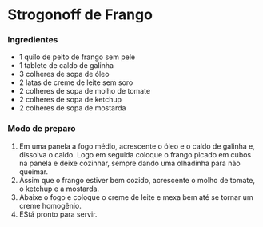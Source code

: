 # Strogonoff de Frango
### Ingredientes
- 1 quilo de peito de frango sem pele
- 1 tablete de caldo de galinha
- 3 colheres de sopa de óleo
- 2 latas de creme de leite sem soro
- 2 colheres de sopa de molho de tomate
- 2 colheres de sopa de ketchup
- 2 colheres de sopa de mostarda

### Modo de preparo
1. Em uma panela a fogo médio, acrescente o óleo e o caldo de galinha e,  dissolva o caldo.  Logo em seguida coloque o frango picado em cubos na panela e deixe cozinhar, sempre dando uma olhadinha  para não queimar.
2. Assim que o frango estiver bem cozido, acrescente o molho de tomate, o ketchup e a mostarda.
3. Abaixe o fogo e coloque o creme de leite e mexa bem até se tornar um creme homogênio.
4. EStá pronto para servir. 